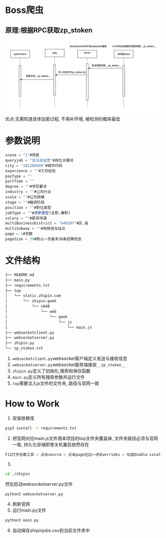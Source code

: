 # Boss爬虫
## 原理:根据RPC获取zp_stoken
!["RPC"](RPC.png)
优点:无需知道具体加密过程, 不用补环境, 被检测的概率最低

# 参数说明
```js
scene = "1"#场景
queryjob = "亚马逊运营"#岗位关键词
city = "101280600"#城市代码
experience = ""#工作经验
payType = ""
partTime = ""
degree = ""#学历要求
industry = ""#公司行业
scale = ""#公司规模
stage = ""#融资阶段
position = ""#职位类型
jobType = ""#求职类型(全职,兼职)
salary = ""#薪资待遇
multiBusinessDistrict = "440307"#区,县
multiSubway = ""#地铁线与站点
page = 1#页数
pageSize = 30#默认一页最多30条招聘信息
````
# 文件结构

```html
├── README.md
├── main.py
├── requirements.txt
├── top
│   └── static.zhipin.com
│       └── zhipin-geek
│           └── v648
│               └── web
│                   └── geek
│                       └── js
│                           └── main.js
├── websocketclient.py
├── websocketserver.py
├── zhipin.py
└── zp_stoken.txt
```
1. `websocketclient.py`websocket客户端定义发送与接收信息
2. `websocketserver.py`websocket服务端接收`__zp_stoken__`
3. `zhipin.py`定义了初始化,搜索和保存函数
4. `main.py`定义所有搜索参数并运行文件
5. `top`需要注入js文件的文件夹, 路径与官网一致

# How to Work
1. 安装依赖库
```sh
pip3 install -r requirements.txt
```
2. 把官网对应main.js文件用本项目的top文件夹覆盖掉, 文件夹路径必须与官网一致, 持久化存储即使关机重启依然存在
```sh
F12打开谷歌工具 > 点击source > 点击page左边>>的Overrides > 勾选Enable Local Overrides > 点击+Select folder for overrides
```
3. 
```sh
cd ./zhipin
```
然后启动websocketserver.py文件
```python
python3 websocketserver.py
```
4. 刷新官网
5. 运行main.py文件
```python
python3 main.py
```
6. 自动保存zhipinjobs.csv到当前文件夹中


